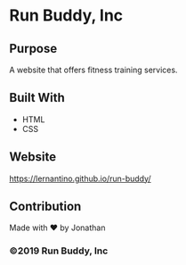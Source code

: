 # Run Buddy, Inc

## Purpose 
A website that offers fitness training services.

## Built With 
* HTML
* CSS

## Website
https://lernantino.github.io/run-buddy/

## Contribution
Made with ❤️ by Jonathan 

### ©️2019 Run Buddy, Inc
